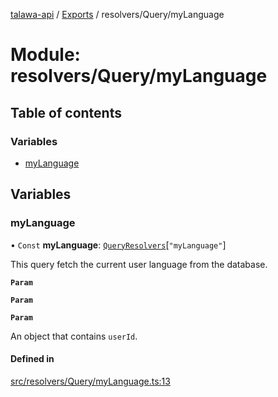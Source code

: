 [talawa-api](../README.md) / [Exports](../modules.md) / resolvers/Query/myLanguage

# Module: resolvers/Query/myLanguage

## Table of contents

### Variables

- [myLanguage](resolvers_Query_myLanguage.md#mylanguage)

## Variables

### myLanguage

• `Const` **myLanguage**: [`QueryResolvers`](types_generatedGraphQLTypes.md#queryresolvers)[``"myLanguage"``]

This query fetch the current user language from the database.

**`Param`**

**`Param`**

**`Param`**

An object that contains `userId`.

#### Defined in

[src/resolvers/Query/myLanguage.ts:13](https://github.com/PalisadoesFoundation/talawa-api/blob/9cb91bb/src/resolvers/Query/myLanguage.ts#L13)
